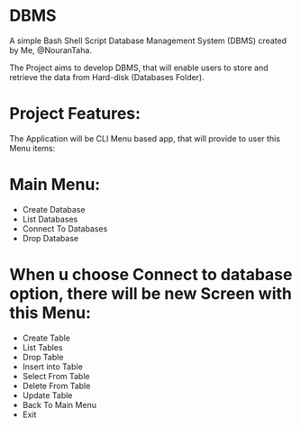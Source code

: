 # DBMS
A simple Bash Shell Script Database Management System (DBMS) created by Me, @NouranTaha.

The Project aims to develop DBMS, that will enable users to store and retrieve the data from Hard-disk (Databases Folder).

# Project Features:
The Application will be CLI Menu based app, that will provide to user this Menu items:

# Main Menu:
- Create Database
- List Databases
- Connect To Databases
- Drop Database

# When u choose Connect to database option, there will be new Screen with this Menu:
- Create Table 
- List Tables
- Drop Table
- Insert into Table
- Select From Table
- Delete From Table
- Update Table            
- Back To Main Menu        
- Exit 
